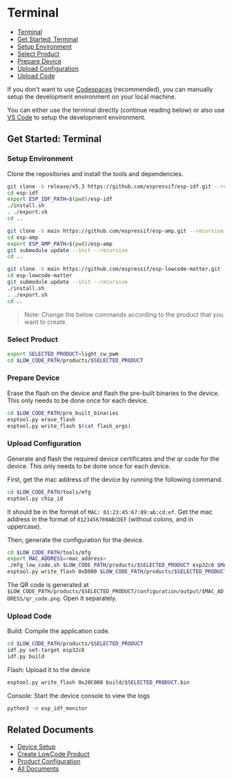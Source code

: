 # Terminal

* [Terminal](#terminal)
* [Get Started: Terminal](#get-started-terminal)
* [Setup Environment](#setup-environment)
* [Select Product](#select-product)
* [Prepare Device](#prepare-device)
* [Upload Configuration](#upload-configuration)
* [Upload Code](#upload-code)

If you don't want to use [Codespaces](../README.md#start-codespace) (recommended), you can manually setup the development environment on your local machine.

You can either use the terminal directly (continue reading below) or also use [VS Code](./getting_started_vscode.md) to setup the development environment.

## Get Started: Terminal

### Setup Environment

Clone the repositories and install the tools and dependencies.

```sh
git clone -b release/v5.3 https://github.com/espressif/esp-idf.git --recursive
cd esp-idf
export ESP_IDF_PATH=$(pwd)/esp-idf
./install.sh
. ./export.sh
cd ..
```

```sh
git clone -b main https://github.com/espressif/esp-amp.git --recursive
cd esp-amp
export ESP_AMP_PATH=$(pwd)/esp-amp
git submodule update --init --recursive
cd ..
```

```sh
git clone -b main https://github.com/espressif/esp-lowcode-matter.git --recursive
cd esp-lowcode-matter
git submodule update --init --recursive
./install.sh
. ./export.sh
cd ..
```

> Note: Change the below commands according to the product that you want to create.

### Select Product

```sh
export SELECTED_PRODUCT=light_cw_pwm
cd $LOW_CODE_PATH/products/$SELECTED_PRODUCT
```

### Prepare Device

Erase the flash on the device and flash the pre-built binaries to the device. This only needs to be done once for each device.

```sh
cd $LOW_CODE_PATH/pre_built_binaries
esptool.py erase_flash
esptool.py write_flash $(cat flash_args)
```

### Upload Configuration

Generate and flash the required device certificates and the qr code for the device. This only needs to be done once for each device.

First, get the mac address of the device by running the following command.

```sh
cd $LOW_CODE_PATH/tools/mfg
esptool.py chip_id
```

It should be in the format of `MAC: 01:23:45:67:89:ab:cd:ef`. Get the mac address in the format of `0123456789ABCDEF` (without colons, and in uppercase).

Then, generate the configuration for the device.

```sh
cd $LOW_CODE_PATH/tools/mfg
export MAC_ADDRESS=<mac_address>
./mfg_low_code.sh $LOW_CODE_PATH/products/$SELECTED_PRODUCT esp32c6 $MAC_ADDRESS
esptool.py write_flash 0xD000 $LOW_CODE_PATH/products/$SELECTED_PRODUCT/configuration/output/$MAC_ADDRESS/${MAC_ADDRESS}_esp_secure_cert.bin 0x1F2000 $LOW_CODE_PATH/products/$SELECTED_PRODUCT/configuration/output/$MAC_ADDRESS/${MAC_ADDRESS}_fctry.bin
```

The QR code is generated at `$LOW_CODE_PATH/products/$SELECTED_PRODUCT/configuration/output/$MAC_ADDRESS/qr_code.png`. Open it separately.

### Upload Code

Build: Compile the application code.

```sh
cd $LOW_CODE_PATH/products/$SELECTED_PRODUCT
idf.py set-target esp32c6
idf.py build
```

Flash: Upload it to the device

```sh
esptool.py write_flash 0x20C000 build/$SELECTED_PRODUCT.bin
```

Console: Start the device console to view the logs

```sh
python3 -m esp_idf_monitor
```

## Related Documents

* [Device Setup](./device_setup.md)
* [Create LowCode Product](./create_product.md)
* [Product Configuration](./product_configuration.md)
* [All Documents](./all_documents.md)
